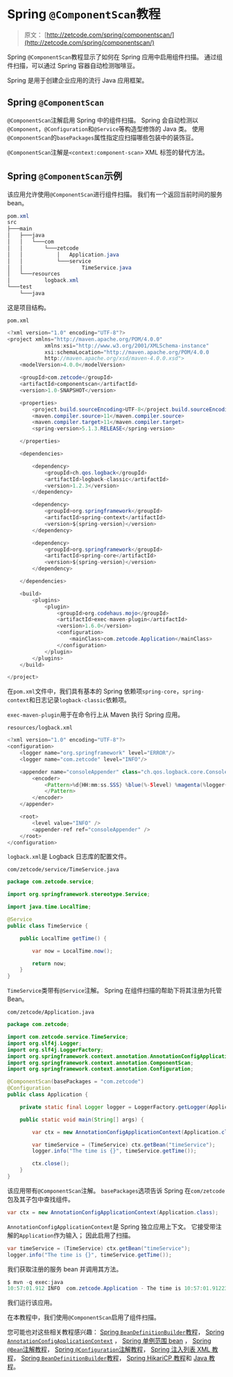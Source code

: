 # Spring `@ComponentScan`教程

> 原文： [http://zetcode.com/spring/componentscan/](http://zetcode.com/spring/componentscan/)

Spring `@ComponentScan`教程显示了如何在 Spring 应用中启用组件扫描。 通过组件扫描，可以通过 Spring 容器自动检测咖啡豆。

Spring 是用于创建企业应用的流行 Java 应用框架。

## Spring `@ComponentScan`

`@ComponentScan`注解启用 Spring 中的组件扫描。 Spring 会自动检测以`@Component`，`@Configuration`和`@Service`等构造型修饰的 Java 类。 使用`@ComponentScan`的`basePackages`属性指定应扫描哪些包装中的装饰豆。

`@ComponentScan`注解是`<context:component-scan>` XML 标签的替代方法。

## Spring `@ComponentScan`示例

该应用允许使用`@ComponentScan`进行组件扫描。 我们有一个返回当前时间的服务 bean。

```java
pom.xml
src
├───main
│   ├───java
│   │   └───com
│   │       └───zetcode
│   │           │   Application.java
│   │           └───service
│   │                   TimeService.java
│   └───resources
│           logback.xml
└───test
    └───java

```

这是项目结构。

`pom.xml`

```java
<?xml version="1.0" encoding="UTF-8"?>
<project xmlns="http://maven.apache.org/POM/4.0.0"
            xmlns:xsi="http://www.w3.org/2001/XMLSchema-instance"
            xsi:schemaLocation="http://maven.apache.org/POM/4.0.0
            http://maven.apache.org/xsd/maven-4.0.0.xsd">
    <modelVersion>4.0.0</modelVersion>

    <groupId>com.zetcode</groupId>
    <artifactId>componentscan</artifactId>
    <version>1.0-SNAPSHOT</version>

    <properties>
        <project.build.sourceEncoding>UTF-8</project.build.sourceEncoding>
        <maven.compiler.source>11</maven.compiler.source>
        <maven.compiler.target>11</maven.compiler.target>
        <spring-version>5.1.3.RELEASE</spring-version>

    </properties>

    <dependencies>

        <dependency>
            <groupId>ch.qos.logback</groupId>
            <artifactId>logback-classic</artifactId>
            <version>1.2.3</version>
        </dependency>

        <dependency>
            <groupId>org.springframework</groupId>
            <artifactId>spring-context</artifactId>
            <version>${spring-version}</version>
        </dependency>

        <dependency>
            <groupId>org.springframework</groupId>
            <artifactId>spring-core</artifactId>
            <version>${spring-version}</version>
        </dependency>      

    </dependencies>

    <build>
        <plugins>
            <plugin>
                <groupId>org.codehaus.mojo</groupId>
                <artifactId>exec-maven-plugin</artifactId>
                <version>1.6.0</version>
                <configuration>
                    <mainClass>com.zetcode.Application</mainClass>
                </configuration>
            </plugin>
        </plugins>
    </build>

</project>

```

在`pom.xml`文件中，我们具有基本的 Spring 依赖项`spring-core`，`spring-context`和日志记录`logback-classic`依赖项。

`exec-maven-plugin`用于在命令行上从 Maven 执行 Spring 应用。

`resources/logback.xml`

```java
<?xml version="1.0" encoding="UTF-8"?>
<configuration>
    <logger name="org.springframework" level="ERROR"/>
    <logger name="com.zetcode" level="INFO"/>

    <appender name="consoleAppender" class="ch.qos.logback.core.ConsoleAppender">
        <encoder>
            <Pattern>%d{HH:mm:ss.SSS} %blue(%-5level) %magenta(%logger{36}) - %msg %n
            </Pattern>
        </encoder>
    </appender>

    <root>
        <level value="INFO" />
        <appender-ref ref="consoleAppender" />
    </root>
</configuration>

```

`logback.xml`是 Logback 日志库的配置文件。

`com/zetcode/service/TimeService.java`

```java
package com.zetcode.service;

import org.springframework.stereotype.Service;

import java.time.LocalTime;

@Service
public class TimeService {

    public LocalTime getTime() {

        var now = LocalTime.now();

        return now;
    }
}

```

`TimeService`类带有`@Service`注解。 Spring 在组件扫描的帮助下将其注册为托管 Bean。

`com/zetcode/Application.java`

```java
package com.zetcode;

import com.zetcode.service.TimeService;
import org.slf4j.Logger;
import org.slf4j.LoggerFactory;
import org.springframework.context.annotation.AnnotationConfigApplicationContext;
import org.springframework.context.annotation.ComponentScan;
import org.springframework.context.annotation.Configuration;

@ComponentScan(basePackages = "com.zetcode")
@Configuration
public class Application {

    private static final Logger logger = LoggerFactory.getLogger(Application.class);

    public static void main(String[] args) {

        var ctx = new AnnotationConfigApplicationContext(Application.class);

        var timeService = (TimeService) ctx.getBean("timeService");
        logger.info("The time is {}", timeService.getTime());

        ctx.close();
    }
}

```

该应用带有`@ComponentScan`注解。 `basePackages`选项告诉 Spring 在`com/zetcode`包及其子包中查找组件。

```java
var ctx = new AnnotationConfigApplicationContext(Application.class);

```

`AnnotationConfigApplicationContext`是 Spring 独立应用上下文。 它接受带注解的`Application`作为输入； 因此启用了扫描。

```java
var timeService = (TimeService) ctx.getBean("timeService");
logger.info("The time is {}", timeService.getTime());

```

我们获取注册的服务 bean 并调用其方法。

```java
$ mvn -q exec:java
10:57:01.912 INFO  com.zetcode.Application - The time is 10:57:01.912235800

```

我们运行该应用。

在本教程中，我们使用`@ComponentScan`启用了组件扫描。

您可能也对这些相关教程感兴趣： [Spring `BeanDefinitionBuilder`教程](/spring/beandefinitionbuilder/)， [Spring `AnnotationConfigApplicationContext`](/spring/annotationconfigapplicationcontext/) ， [Spring 单例范围 bean](/spring/singletonscope/) ， [Spring `@Bean`注解教程](/spring/bean/)， [Spring `@Configuration`注解教程](/spring/configuration/)， [Spring 注入列表 XML 教程](/spring/injectlistxml/)， [Spring `BeanDefinitionBuilder`教程](/spring/beandefinitionbuilder/)， [Spring HikariCP 教程](/articles/springhikaricp/)和 [Java 教程](/lang/java/)。